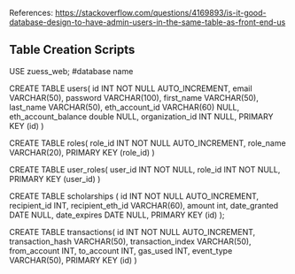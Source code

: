 References: 
https://stackoverflow.com/questions/4169893/is-it-good-database-design-to-have-admin-users-in-the-same-table-as-front-end-us

Table Creation Scripts
---

USE zuess_web; #database name

CREATE TABLE users(
id INT NOT NULL AUTO_INCREMENT,
email VARCHAR(50),
password VARCHAR(100),
first_name VARCHAR(50),
last_name VARCHAR(50),
eth_account_id VARCHAR(60) NULL,
eth_account_balance double NULL,
organization_id INT NULL,
PRIMARY KEY (id)
)

CREATE TABLE roles(
role_id INT NOT NULL AUTO_INCREMENT,
role_name VARCHAR(20),
PRIMARY KEY (role_id)
)

CREATE TABLE user_roles(
user_id INT NOT NULL,
role_id INT NOT NULL,
PRIMARY KEY (user_id)
)

CREATE TABLE scholarships (
   id INT NOT NULL AUTO_INCREMENT,
    recipient_id INT,
    recipient_eth_id VARCHAR(60),
    amount int,
    date_granted DATE NULL,
    date_expires DATE NULL,
    PRIMARY KEY (id)
);

CREATE TABLE transactions(
id INT NOT NULL AUTO_INCREMENT,
transaction_hash VARCHAR(50),
transaction_index VARCHAR(50),
from_account INT,
to_account INT,
gas_used INT,
event_type VARCHAR(50),
PRIMARY KEY (id)
)

